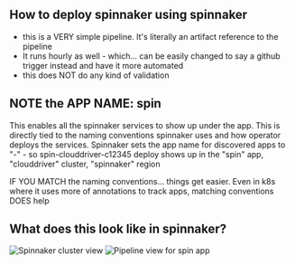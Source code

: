 ## How to deploy spinnaker using spinnaker

* this is a VERY simple pipeline.  It's literally an artifact reference to the pipeline
* It runs hourly as well - which... can be easily changed to say a github trigger instead and have it more automated
* this does NOT do any kind of validation


## NOTE the APP NAME:  spin
This enables all the spinnaker services to show up under the app.  This is directly tied to the naming conventions spinnaker uses and how operator deploys the services.
Spinnaker sets the app name for discovered apps to "<appname>-<cluster>" - so spin-clouddriver-c12345 deploy shows up in the "spin" app, "clouddriver" cluster, "spinnaker" region

IF YOU MATCH the naming conventions... things get easier.  Even in k8s where it uses more of annotations to track apps, matching conventions DOES help


## What does this look like in spinnaker?
![Spinnaker cluster view](https://p-qKFvWn.b3.n0.cdn.getcloudapp.com/items/llugjdn8/55e64c22-edb5-4bad-9984-94aec8f7d95b.jpg?v=8c429623a57fb6edf6ae2e99e9817b76)
![Pipeline view for spin app](https://p-qKFvWn.b3.n0.cdn.getcloudapp.com/items/OAu298B4/34631f70-8fdd-456d-917b-d3b41fcde628.jpg?v=84bc6b1523ed521792f5645f7e000b8d)
